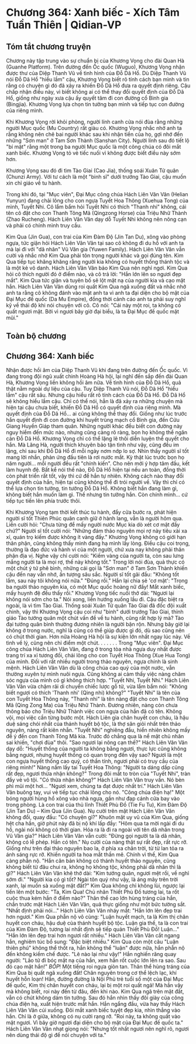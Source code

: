 # Chương 364: Xanh biếc - Xích Tâm Tuần Thiên | Qidian-VP

## Tóm tắt chương truyện

Chương này tập trung vào sự chuẩn bị của Khương Vọng cho đài Quan Hà (Guanhe Platform). Trên đường đến Ốc quốc (Wuguo), Khương Vọng nhận được thư của Diệp Thanh Vũ về tình hình của Đỗ Dã Hổ. Dù Diệp Thanh Vũ nói Đỗ Dã Hổ "hiểu lầm" cậu, Khương Vọng biết rõ tính cách bạn mình và tin rằng có chuyện gì đó đã xảy ra khiến Đỗ Dã Hổ đưa ra quyết định riêng. Cậu chấp nhận điều này, vì biết không ai có thể thay đổi quyết định của Đỗ Dã Hổ, giống như ngày xưa cậu ấy quyết tâm đi con đường cổ Binh gia (Bingjia). Khương Vọng lựa chọn tin tưởng bạn mình và tiếp tục con đường của riêng mình.

Khi Khương Vọng rời khỏi phòng, người lính canh cửa nói đùa rằng những người Mục quốc (Mu Country) rất giàu có. Khương Vọng nhắc nhở anh ta rằng không nên chê bai người khác sau khi nhận tiền của họ, gợi nhớ đến những "Sơn man" ở Tam Sơn Thành (Sanshan City). Người lính sau đó tiết lộ "bí mật" rằng một trong ba người Mục quốc là một công chúa có đôi mắt xanh biếc. Khương Vọng tỏ vẻ tiếc nuối vì không được biết điều này sớm hơn.

Khương Vọng sau đó đi tìm Tào Giai (Cao Jia), thống soái Xuân Tử quân (Chunzi Army). Với tư cách là một "binh sĩ" dưới trướng Tào Giai, cậu muốn xin chỉ giáo về tu hành.

Trong khi đó, tại "Mục viên", Đại Mục công chúa Hách Liên Vân Vân (Helian Yunyun) đang chải lông cho con ngựa Tuyết Hoa Thông (Xuehua Tong) của mình, Tuyết Nhi. Cô lẩm bẩm hỏi Tuyết Nhi có thích "Thanh nhi" không, cái tên cô đặt cho con Thanh Tông Mã (Qingzong Horse) của Triệu Nhữ Thành (Zhao Rucheng). Hách Liên Vân Vân dạy dỗ Tuyết Nhi không nên nông cạn và phải có chính mình truy cầu.

Kim Qua (Jin Gua), con trai của Kim Đàm Độ (Jin Tan Du), xông vào phòng ngựa, tức giận hỏi Hách Liên Vân Vân tại sao cô không đi du hồ với anh ta mà lại đi với "dã nhân" Vũ Văn gia (Yuwen Family). Hách Liên Vân Vân vẫn cười và nhắc nhở Kim Qua phải tôn trọng người khác và gọi đúng tên. Kim Qua tiếp tục khăng khăng rằng người kia không có huyết thống thánh tộc và là một kẻ vô danh. Hách Liên Vân Vân bảo Kim Qua nên nghỉ ngơi. Kim Qua hỏi cô thích người đó ở điểm nào, và cô trả lời: "Hắn lớn lên so ngươi đẹp mắt". Kim Qua tức giận và tuyên bố sẽ lột mặt nạ của người kia và cạo mặt hắn. Hách Liên Vân Vân dùng roi quất Kim Qua ngã xuống đất và nhắc nhở anh ta rằng cô không đánh vào mặt anh ta vì anh ta đại diện cho bộ mặt của Đại Mục đế quốc (Da Mu Empire), đồng thời cảnh cáo anh ta phải suy nghĩ kỹ về thái độ khi nói chuyện với cô. Cô nói: "Cái này một roi, ta không có quất ngươi mặt. Bởi vì ngươi bây giờ đại biểu, là ta Đại Mục đế quốc mặt mũi."

## Toàn bộ chương

## Chương 364: Xanh biếc

Nhận được hồi âm của Diệp Thanh Vũ khi đang trên đường đến Ốc quốc.
Vì đang trong đội ngũ xuất chinh Hoàng Hà hội, lại nghĩ đến sắp đến đài Quan Hà, Khương Vọng liền không hồi âm nữa.
Về tình hình của Đỗ Dã Hổ, quả thật nằm ngoài dự liệu của cậu.
Tuy Diệp Thanh Vũ nói, Đỗ Dã Hổ "hiểu lầm" cậu rất sâu.
Nhưng cậu hiểu rất rõ tính cách của Đỗ Dã Hổ.
Đỗ Dã Hổ sẽ không hiểu lầm cậu.
Chỉ có thể nói, hẳn là đã xảy ra những chuyện mà hiện tại cậu chưa biết, khiến Đỗ Dã Hổ có quyết định của riêng mình.
Mà quyết định của Đỗ Dã Hổ... ai cũng không thể thay đổi.
Giống như lúc trước hắn quyết định đi con đường khí huyết trùng mạch cổ Binh gia, đến Cửu Giang Huyền Giáp tham quân.
Những người khác đều biết con đường này nguy hiểm đến mức nào, nhưng cũng càng rõ ràng, bọn họ không thể ngăn cản Đỗ Dã Hổ.
Khương Vọng chỉ có thể lặng lẽ thôi diễn luyện thể quyết cho hắn.
Mà Lăng Hà, người thích khuyên bảo tận tình như vậy, cũng đều im lặng, chỉ sau khi Đỗ Dã Hổ đi mỗi ngày nơm nớp lo sợ. Nhìn thấy người sĩ tốt mang lời nhắn, phản ứng đầu tiên là rơi nước mắt.
Kỳ thật lúc trước bọn họ năm người... mỗi người đều rất "chính kiến".
Cho nên mới ý hợp tâm đầu, kết làm huynh đệ.
Bất kể nói thế nào, Đỗ Dã Hổ hiện tại nếu an toàn, đồng thời còn phát triển rất tốt, vậy thì cứ để hắn tự nhiên.
Không cách nào thay đổi quyết định của hắn, hiện tại cũng không thể đi trói người về.
Vậy thì chỉ có thể lựa chọn tin tưởng, tin tưởng Đỗ Dã Hổ.
Không biết hắn đang làm gì, không biết hắn muốn làm gì.
Thế nhưng tin tưởng hắn.
Còn chính mình... cứ tiếp tục tiến lên phía trước thôi.

Khi Khương Vọng tạm thời kết thúc tu hành, đẩy cửa bước ra, phát hiện người sĩ tốt Thiên Phúc quân canh giữ ở hành lang, vẫn là người hôm qua.
Liền cười hỏi: "Chưa từng để mấy người nước Mục kia dò xét cơ mật đấy chứ?"
Người sĩ tốt cười nói: "Những đám thảo nguyên mọi rợ này tiêu xài xa xỉ, quán trọ kiếm được không ít vàng đấy."
Khương Vọng không có giới hạn thân phận, cũng không thấy mình đang hạ mình lấy lòng.
Điều cậu coi trọng, thường là đạo đức và hành vi của một người, chứ xưa nay không phải thân phận địa vị.
Nghe vậy chỉ cười nói: "Kiếm vàng của người ta, còn sau lưng mắng người ta là mọi rợ, thế này không tốt."
Trong lời nói đùa, quả thực có một chút ý tứ phê bình, những cái gọi là "Sơn man" ở Tam Sơn Thành khiến cậu đến nay vẫn nhớ, ấn tượng sâu sắc.
Người sĩ tốt gãi đầu: "Không tốt lắm, sau này tôi không nói nữa."
"Đúng rồi." Hắn lại chia sẻ 'cơ mật': "Trong ba người thảo nguyên kia, có một Mục quốc hoàng nữ đấy! Mắt xanh biếc, mấy huynh đệ đều thấy rồi."
Khương Vọng tiếc nuối thở dài: "Ngươi lại không nói sớm cho ta."
Nói xong, liền hướng xuống lầu đi.
Cậu đặc biệt ra ngoài, là vì tìm Tào Giai.
Thống soái Xuân Tử quân Tào Giai đã đốc đội xuất chinh, vậy thì Khương Vọng cậu coi như "binh" dưới trướng Tào Giai, thỉnh giáo Tào tướng quân một chút vấn đề về tu hành, cũng rất hợp lý mà?
Tào đại tướng quân bình thường đương nhiên là người bận rộn. Nhưng bây giờ lại không ở trong nước, nghĩ là cũng có thể giúp được gì đó, dù sao cũng nên có chút thời gian.
Hơn nữa Hoàng Hà hội là sự kiện lớn nhất ngay lúc này.
Về tình về lý, cũng nên chỉ điểm một chút.
. . .
. . .
Trong "Mục viên".
Đại Mục công chúa Hách Liên Vân Vân, đang ở trong tòa nhà ngựa duy nhất được trang trí xa xỉ tương đối, chải lông cho con Tuyết Hoa Thông (Xue Hua Tong) của mình.
Đối với rất nhiều người trong thảo nguyên, ngựa chính là sinh mệnh.
Hách Liên Vân Vân dù là công chúa cao quý của một nước, vẫn thường xuyên tự mình nuôi ngựa. Cũng không ai cảm thấy việc nàng chăm sóc ngựa của mình có gì không thích hợp.
"Tuyết Nhi, Tuyết Nhi."
Hách Liên Vân Vân vừa chậm rãi di chuyển chiếc lược gỗ tử, vừa lẩm bẩm nói: "Không biết ngươi có thích 'Thanh nhi' (Qing nhi) không?"
"Tuyết Nhi" là tên của con Tuyết Hoa Thông này, "Thanh nhi" là tên nàng đặt cho con Thanh Tông Mã (Qing Zong Ma) của Triệu Nhữ Thành.
Đương nhiên, nàng còn chưa thông báo cho Triệu Nhữ Thành việc con ngựa của hắn đã có tên.
Không vội, mọi việc cần từng bước một.
Hách Liên gia chân huyết con cháu, là hậu duệ sáng chói nhất của thánh huyết bộ tộc, là thợ săn giỏi nhất trên thảo nguyên, nàng rất kiên nhẫn.
"Tuyết Nhi" nghiêng đầu, hiển nhiên không mấy để ý đến con Thanh Tông Mã kia.
Trước đó chẳng qua là nể mặt chủ nhân sai khiến, "chơi đùa" thôi.
"Sao ngươi lại nông cạn thế?" Hách Liên Vân Vân dạy dỗ: "Huyết thống của người ta không bằng ngươi, thực lực cũng không bằng ngươi, nhưng huyết thống có quan trọng đến vậy sao? Ngươi là một con ngựa huyết thống cao quý, có thần tính, ngươi phải có truy cầu của riêng mình!"
Nàng nắm lấy tai Tuyết Hoa Thông: "Người ta dáng dấp cũng rất đẹp, ngươi thừa nhận không?"
Trong đôi mắt to tròn của "Tuyết Nhi", tràn đầy vẻ vô tội.
"Có thừa nhận không?" Hách Liên Vân Vân truy vấn.
Nó bèn phì mũi một hơi...
"Ngươi xem, chúng ta đạt được nhất trí." Hách Liên Vân Vân buông tay, vui vẻ tiếp tục chải lông cho nó.
"Công chúa điện hạ!"
Một bóng người hùng hổ xông vào nhà ngựa, gần như đạp cánh cửa bay vào trong phòng.
Là con trai của thủ lĩnh Thiết Phù Đồ (Tie Fu Tu), Kim Đàm Độ (Jin Tan Du) – Kim Qua (Jin Gua).
Nụ cười trên mặt Hách Liên Vân Vân không đổi, quay đầu: "Có chuyện gì?"
Khuôn mặt uy vũ của Kim Qua, giống hệt cha hắn, giờ phút này đã bị nộ khí lấp đầy: "Hôm qua ta mời ngài đi du hồ, ngài nói không có thời gian. Hóa ra là đi ra ngoài với tên dã nhân trong Vũ Văn gia?"
Hách Liên Vân Vân vẫn cười: "Đừng gọi người ta là dã nhân, không có lễ phép. Hắn có tên."
Nụ cười của nàng thật sự rất đẹp, rất rực rỡ.
Giống như trên đại thảo nguyên bao la, ở phía xa chân trời, từ từ lan tỏa ra ánh sáng rực rỡ. Khiến người ta hoa mắt thần mê.
Chính vì thế, Kim Qua càng phẫn nộ.
"Hắn căn bản không có thánh huyết thảo nguyên, cũng không biết từ đâu chui ra, không họ không tộc, không phải dã nhân thì là gì?"
Hách Liên Vân Vân khẽ thở dài: "Kim tướng quân, ngươi mệt rồi, về nghỉ sớm đi."
"Người kia có gì tốt? Ngài tôn quý như vậy, là áng mây trên trời xanh, lại muốn sà xuống mặt đất?"
Kim Qua không chỉ không lùi, ngược lại tiến lên một bước: "Ta, Kim Qua! Chủ nhân Thiết Phù Đồ tương lai, ta rốt cuộc thua kém hắn ở điểm nào?"
Thân thể cao lớn hùng tráng của hắn, chắn trước mặt Hách Liên Vân Vân, quả thực giống như một bức tường sắt.
"Nhất định phải nói..." Hách Liên Vân Vân nháy mắt: "Hắn lớn lên đẹp trai hơn ngươi."
Kim Qua phẫn nộ vô cùng: "Luận huyết mạch, ta là Kim thị chân huyết con cháu, hậu duệ của thánh huyết bộ tộc. Luận gia thế, ta là con trai của Kim Đàm Độ, tương lai nhất định sẽ tiếp quản Thiết Phù Đồ! Luận..."
"Hắn lớn lên đẹp trai hơn ngươi rất nhiều." Hách Liên Vân Vân cắt ngang hắn, nghiêm túc bổ sung: "Đặc biệt nhiều."
Kim Qua còn một câu "Luận thiên phú" không thể thốt ra, hắn không thể "luận" được nữa, hắn phẫn nộ đến không kiềm chế được.
"Lẽ nào lại như vậy!"
Hắn nghiến răng quay người: "Lão tử đi bóc mặt nạ của hắn, xem hắn rốt cuộc lớn lên ra sao. Sau đó cạo mặt hắn!"
*BỐP*!
Một tiếng roi ngựa giòn tan.
Thân thể hùng tráng của Kim Qua bị quất ngã xuống đất!
Chân nguyên trong cơ thể lệch lạc, khí huyết hỗn loạn!
Hắn, đường đường là Nội Phủ trẻ tuổi số một của Đại Mục đế quốc, Kim thị chân huyết con cháu, lại bị một roi quất ngã!
Mà hắn vậy mà không biết, roi này đến từ đâu, đến khi nào.
Kim Qua ngã trên mặt đất, vẫn có chút không dám tin tưởng.
Sau đó hắn nhìn thấy đôi giày của công chúa điện hạ, xuất hiện trước mắt hắn.
Hắn ngẩng đầu, vừa hay thấy Hách Liên Vân Vân cúi xuống.
Đôi mắt xanh biếc tuyệt đẹp kia, nhìn thẳng vào hắn.
Chỉ là ở giữa, không có nụ cười rạng rỡ.
"Roi này, ta không quất vào mặt ngươi. Vì bây giờ ngươi đại diện cho bộ mặt của Đại Mục đế quốc ta."
Hách Liên Vân Vân nhạt giọng nói: "Nhưng tốt nhất ngươi nên nghĩ rõ, ngươi nên dùng thái độ gì để nói chuyện với ta."